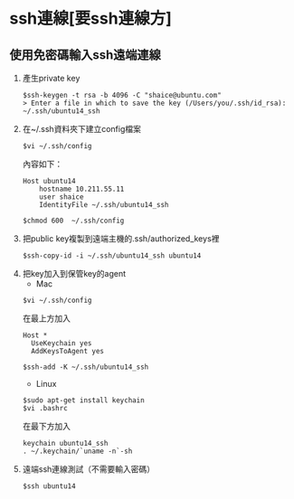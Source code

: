 # ssh連線[要ssh連線方]
## 使用免密碼輸入ssh遠端連線
1. 產生private key
    ```
    $ssh-keygen -t rsa -b 4096 -C "shaice@ubuntu.com"
    > Enter a file in which to save the key (/Users/you/.ssh/id_rsa): ~/.ssh/ubuntu14_ssh
    ```
2. 在~/.ssh資料夾下建立config檔案
    ```
    $vi ~/.ssh/config
    ```
    內容如下：
    ```
    Host ubuntu14
        hostname 10.211.55.11
        user shaice
        IdentityFile ~/.ssh/ubuntu14_ssh
    ```
    ```
    $chmod 600  ~/.ssh/config
    ```
3. 把public key複製到遠端主機的.ssh/authorized_keys裡
    ```
    $ssh-copy-id -i ~/.ssh/ubuntu14_ssh ubuntu14
    ```
5. 把key加入到保管key的agent
   - Mac
    ```
    $vi ~/.ssh/config
    ```
    在最上方加入
    ```
    Host *
      UseKeychain yes
      AddKeysToAgent yes
    ```
    ```
    $ssh-add -K ~/.ssh/ubuntu14_ssh
    ```
   - Linux
    ```
    $sudo apt-get install keychain
    $vi .bashrc
    ```
    在最下方加入
    ```
    keychain ubuntu14_ssh
    . ~/.keychain/`uname -n`-sh
    ```
6. 遠端ssh連線測試（不需要輸入密碼）
    ```
    $ssh ubuntu14
    ```
   

